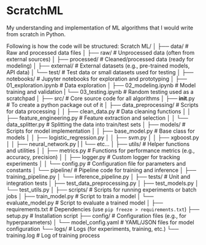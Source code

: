 # ScratchML
My understanding and implementation of ML algorithms that I would write from scratch in Python.

Following is how the code will be structured:
Scratch ML/
│
├── data/                     # Raw and processed data files
│   ├── raw/                  # Unprocessed data (often from external sources)
│   ├── processed/            # Cleaned/processed data (ready for modeling)
│   ├── external/             # External datasets (e.g., pre-trained models, API data)
│   └── test/                 # Test data or small datasets used for testing
│
├── notebooks/                # Jupyter notebooks for exploration and prototyping
│   ├── 01_exploration.ipynb  # Data exploration
│   ├── 02_modeling.ipynb     # Model training and validation
|   └── 03_testing.ipynb      # Random testing used as a scratchpad
│
├── src/                      # Core source code for all algorithms
│   ├── __init__.py           # To create a python package out of it
│   ├── data_preprocessing/   # Scripts for data processing
│   │   ├── clean_data.py     # Data cleaning functions
│   │   ├── feature_engineering.py # Feature extraction and selection
│   │   └── data_splitter.py  # Splitting the data into train/test sets
│   ├── models/               # Scripts for model implementation
│   │   ├── base_model.py     # Base class for models
│   │   ├── logistic_regression.py
│   │   ├── svm.py
│   │   ├── xgboost.py
│   │   ├── neural_network.py
|   |   └── etc...
│   ├── utils/                # Helper functions and utilities
│   │   ├── metrics.py        # Functions for performance metrics (e.g., accuracy, precision)
│   │   ├── logger.py         # Custom logger for tracking experiments
│   │   └── config.py         # Configuration file for parameters and constants
│   └── pipeline/             # Pipeline code for training and inference
│       ├── training_pipeline.py
│       └── inference_pipeline.py
│
├── tests/                    # Unit and integration tests
│   ├── test_data_preprocessing.py
│   ├── test_models.py
│   └── test_utils.py
│
├── scripts/                  # Scripts for running experiments or batch jobs
│   ├── train_model.py        # Script to train a model
│   └── evaluate_model.py     # Script to evaluate a trained model
│
├── requirements.txt          # Dependencies (use `pip freeze > requirements.txt`)
├── setup.py                  # Installation script
├── config/                   # Configuration files (e.g., for hyperparameters)
│   └── model_config.yaml     # YAML/JSON files for model configuration
└── logs/                     # Logs (for experiments, training, etc.)
    └── training.log          # Log of training process
